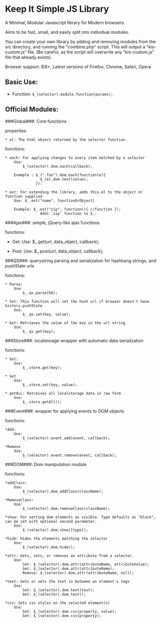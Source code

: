 # Keep It Simple JS Library #

A Minimal, Modular Javascript library for Modern browsers.

Aims to be fast, small, and easily split into individual modules. 

You can create your own library by adding and removing modules from the 
src directory, and running the "combine.php" script. This will output a 
"kis-custom.js" file. (Be careful, as the script will overwrite any "kis-custom.js"
file that already exists).

Browser support: IE8+, Latest versions of Firefox, Chrome, Safari, Opera

## Basic Use: ##

* Function:	`$_(selector).module.function(params);`

## Official Modules: ##
###Global###: Core functions
	
properties:

	* el: The html object returned by the selector function.

functions:
			
	* each: For applying changes to every item matched by a selector
		Use:
		 	$_(selector).dom.each(callback);
		 	
		Example : $_(".foo").dom.each(function(e){
					$_(e).dom.text(value);
				  }):
				  
	* ext: For extending the library, adds this.el to the object or function supplied
		Use: $_.ext("name", functionOrObject)
		
		Example: $_.ext("zip", function(){ //function });
					Adds 'zip' function to $_.
		

###Ajax###: simple, jQuery-like ajax functions

functions:
	
* Get: 
	Use:
	    $_.get(url, data_object, callback);

* Post:
	Use:
	    $_.post(url, data_object, callback);
			
###QS###: querystring parsing and serialization for hashbang strings, and pushState urls
	
functions:
	
	* Parse:
		Use:
		    $_.qs.parse(hb);
	
	* Set: This function will set the hash url if browser doesn't have history.pushState
		Use:
		    $_.qs.set(key, value);
	
	* Get: Retrieves the value of the key in the url string
		Use:
		    $_.qs.get(key);
			    
###Store###: localstorage wrapper with automatic data serialization

functions:

	* Get:
		Use:
			$_.store.get(key);
	
	* Set
		Use:
			$_.store.set(key, value);
			
	* getALL: Retreives all localstorage data in raw form
		Use:
			$_.store.getAll();
				
				
###Event###: wrapper for applying events to DOM objects

functions: 

	*Add: 
		Use:
		    $_(selector).event.add(event, callback);
		    
	*Remove
		Use:
		    $_(selector).event.remove(event, callback);
			    
###DOM###: Dom manipulation module

functions: 

	*addClass: 
		Use:
		    $_(selector).dom.addClass(className);
		    
	*RemoveClass:
		Use:
		    $_(selector).dom.removeClass(className);
		 	
	*show: For setting dom elements as visible. Type defaults as "block", can be set with optional second parameter.
		Use:
			$_(selector).dom.show([type]);
			
	*hide: Hides the elements matching the selector
		Use:
			$_(selector).dom.hide();
			
	*attr: Gets, sets, or removes an attribute from a selector. 
		Use:
			Set: $_(selector).dom.attr(attributeName, attributeValue);
			Get: $_(selector).dom.attr(attributeName);
			Remove: $_(selector).dom.attr(attributeName, null);
			
	*text: Gets or sets the text in between an element's tags
		Use:
			Set: $_(selector).dom.text(text);
			Get: $_(selector).dom.text();
	
	*css: Sets css styles on the selected element(s)
		Use:
			Set: $_(selector).dom.css(property, value);
			Get: $_(selector).dom.css(property);
		
				
	
	
	
